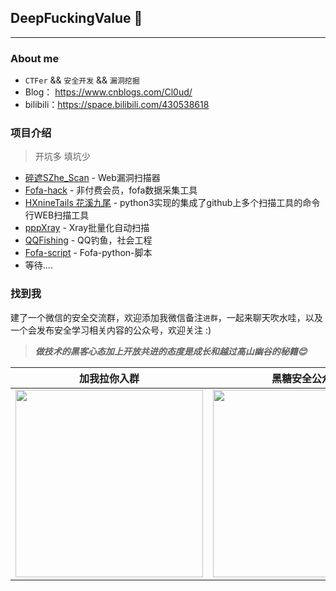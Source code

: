 ## DeepFuckingValue 👋
---
### About me

-  `CTFer` && `安全开发` && `漏洞挖掘`
- Blog： https://www.cnblogs.com/Cl0ud/
- bilibili：https://space.bilibili.com/430538618

### 项目介绍
> 开坑多 填坑少

+ [碎遮SZhe_Scan](https://github.com/Cl0udG0d/SZhe_Scan) - Web漏洞扫描器
+ [Fofa-hack](https://github.com/Cl0udG0d/Fofa-hack) - 非付费会员，fofa数据采集工具
+ [HXnineTails 花溪九尾](https://github.com/Cl0udG0d/HXnineTails) - python3实现的集成了github上多个扫描工具的命令行WEB扫描工具
+ [pppXray](https://github.com/Cl0udG0d/pppXray) - Xray批量化自动扫描
+ [QQFishing](https://github.com/Cl0udG0d/QQFishing) - QQ钓鱼，社会工程
+ [Fofa-script](https://github.com/Cl0udG0d/Fofa-script) - Fofa-python-脚本
+ 等待....

### 找到我
建了一个微信的安全交流群，欢迎添加我微信备注`进群`，一起来聊天吹水哇，以及一个会发布安全学习相关内容的公众号，欢迎关注 :)

> ***做技术的黑客心态加上开放共进的态度是成长和越过高山幽谷的秘籍😊***


|               加我拉你入群               |                                                            黑糖安全公众号                                                             |
|:----------------------------------------------------------: |:------------------------------------------------------------------------------------------------------------------------------:|
| <img src="https://springbird3.oss-cn-chengdu.aliyuncs.com/lianxiang/1a1f7894a170bec207e61bf86a01592.jpg" width="300"/> | <img src="https://springbird3.oss-cn-chengdu.aliyuncs.com/lianxiang/qrcode_for_gh_cead8e1080d6_430.jpg" width="300"/> |
